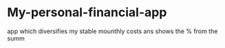 # My-personal-financial-app
app which diversifies my stable mounthly costs ans shows the % from the summ
